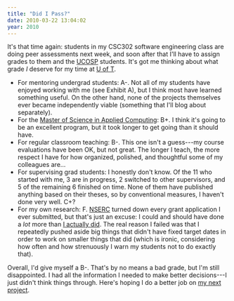 ```yaml
---
title: "Did I Pass?"
date: 2010-03-22 13:04:02
year: 2010
---
```

It's that time again: students in my CSC302 software engineering class are doing peer assessments next week, and soon after that I'll have to assign grades to them and the <a href="http://ucosp.wordpress.com">UCOSP</a> students. It's got me thinking about what grade <em>I</em> deserve for my time at <a href="http://www.cs.utoronto.ca">U of T</a>.
<ul>
	<li>For mentoring undergrad students: A-. Not all of my students have enjoyed working with me (see Exhibit A), but I think most have learned something useful. On the other hand, none of the projects themselves ever became independently viable (something that I'll blog about separately).</li>
	<li>For the <a href="http://web.cs.toronto.edu/program/grad/mscac.htm">Master of  Science in Applied Computing</a>: B+. I think it's going to be an  excellent program, but it took longer to get going than it should have.</li>
	<li>For regular classroom teaching: B-. This one isn't a guess---my course evaluations have been OK, but not great. The longer I teach, the more respect I have for how organized, polished, and thoughtful some of my colleagues are...</li>
	<li>For supervising grad students: I honestly don't know. Of the 11 who started with me, 3 are in progress, 2 switched to other supervisors, and 5 of the remaining 6 finished on time. None of them have published anything based on their theses, so by conventional measures, I haven't done very well. C+?</li>
	<li>For my own research: F. <a href="http://www.nserc-crsng.gc.ca/">NSERC</a> turned down every grant application I ever submitted, but that's just an excuse: I could and should have done a <em>lot</em> more than <a href="http://www.third-bit.com/articles/how-scientists-use-computers-2009.pdf">I actually did</a>. The real reason I failed was that I repeatedly pushed aside big things that didn't have fixed target dates in order to work on smaller things that did (which is ironic, considering how often and how strenuously I warn my students not to do exactly that).</li>
</ul>
Overall, I'd give myself a B-. That's by no means a bad grade, but I'm still disappointed. I had all the information I needed to make better decisions---I just didn't think things through. Here's hoping I do a better job on <a href="http://softwarecarpentry.wordpress.com/course-outline/">my next project</a>.
